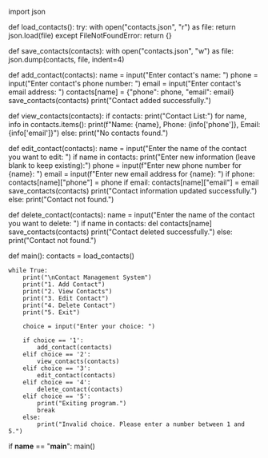 import json


def load_contacts():
    try:
        with open("contacts.json", "r") as file:
            return json.load(file)
    except FileNotFoundError:
        return {}


def save_contacts(contacts):
    with open("contacts.json", "w") as file:
        json.dump(contacts, file, indent=4)


def add_contact(contacts):
    name = input("Enter contact's name: ")
    phone = input("Enter contact's phone number: ")
    email = input("Enter contact's email address: ")
    contacts[name] = {"phone": phone, "email": email}
    save_contacts(contacts)
    print("Contact added successfully.")


def view_contacts(contacts):
    if contacts:
        print("Contact List:")
        for name, info in contacts.items():
            print(f"Name: {name}, Phone: {info['phone']}, Email: {info['email']}")
    else:
        print("No contacts found.")


def edit_contact(contacts):
    name = input("Enter the name of the contact you want to edit: ")
    if name in contacts:
        print("Enter new information (leave blank to keep existing):")
        phone = input(f"Enter new phone number for {name}: ")
        email = input(f"Enter new email address for {name}: ")
        if phone:
            contacts[name]["phone"] = phone
        if email:
            contacts[name]["email"] = email
        save_contacts(contacts)
        print("Contact information updated successfully.")
    else:
        print("Contact not found.")


def delete_contact(contacts):
    name = input("Enter the name of the contact you want to delete: ")
    if name in contacts:
        del contacts[name]
        save_contacts(contacts)
        print("Contact deleted successfully.")
    else:
        print("Contact not found.")


def main():
    contacts = load_contacts()

    while True:
        print("\nContact Management System")
        print("1. Add Contact")
        print("2. View Contacts")
        print("3. Edit Contact")
        print("4. Delete Contact")
        print("5. Exit")

        choice = input("Enter your choice: ")

        if choice == '1':
            add_contact(contacts)
        elif choice == '2':
            view_contacts(contacts)
        elif choice == '3':
            edit_contact(contacts)
        elif choice == '4':
            delete_contact(contacts)
        elif choice == '5':
            print("Exiting program.")
            break
        else:
            print("Invalid choice. Please enter a number between 1 and 5.")


if __name__ == "__main__":
    main()

